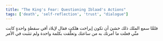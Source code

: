 ```yaml
---
title: "The King's Fear: Questioning Iblaad's Actions"
tags: ['death', 'self-reflection', 'trust', "dialogue"]
---
```


 فلمَّا سمع الملك ذلك خشيَ أن تكون إيراخت هلكت فقال لإبلاد أفي سقطةٍ واحدةٍ كانت منِّي فعلت ما أمرتك به من ساعتك وتعلَّقت بكلمة واحدة ولم تتثبت في الأمر
